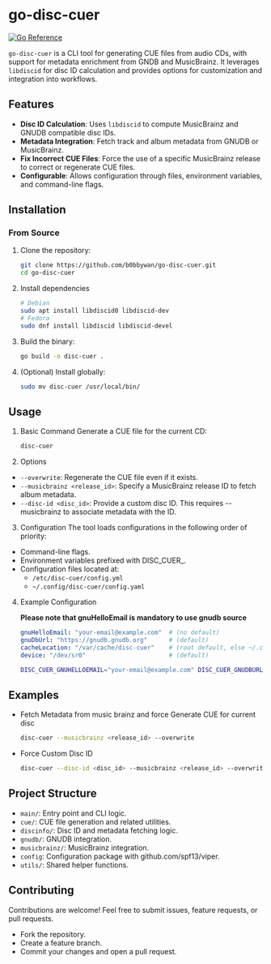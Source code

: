 # go-disc-cuer

[![Go Reference](https://pkg.go.dev/badge/github.com/b0bbywan/go-disc-cuer/.svg)](https://pkg.go.dev/github.com/b0bbywan/go-disc-cuer/)

`go-disc-cuer` is a CLI tool for generating CUE files from audio CDs, with support for metadata enrichment from GNDB and MusicBrainz. It leverages `libdiscid` for disc ID calculation and provides options for customization and integration into workflows.

## Features

- **Disc ID Calculation**: Uses `libdiscid` to compute MusicBrainz and GNUDB compatible disc IDs.
- **Metadata Integration**: Fetch track and album metadata from GNUDB or MusicBrainz.
- **Fix Incorrect CUE Files**: Force the use of a specific MusicBrainz release to correct or regenerate CUE files.
- **Configurable**: Allows configuration through files, environment variables, and command-line flags.

## Installation

### From Source
1. Clone the repository:
    ```bash
    git clone https://github.com/b0bbywan/go-disc-cuer.git
    cd go-disc-cuer
    ```
2. Install dependencies
    ```bash
    # Debian
    sudo apt install libdiscid0 libdiscid-dev
    # Fedora
    sudo dnf install libdiscid libdiscid-devel
    ```

3. Build the binary:
    ```bash
    go build -o disc-cuer .
    ```

4. (Optional) Install globally:
    ```bash
    sudo mv disc-cuer /usr/local/bin/
    ```

## Usage
1. Basic Command
Generate a CUE file for the current CD:
    ```bash
    disc-cuer
    ```

2. Options
- `--overwrite`: Regenerate the CUE file even if it exists.
- `--musicbrainz <release_id>`: Specify a MusicBrainz release ID to fetch album metadata.
- `--disc-id <disc_id>`: Provide a custom disc ID. This requires --musicbrainz to associate metadata with the ID.

3. Configuration
The tool loads configurations in the following order of priority:

- Command-line flags.
- Environment variables prefixed with DISC_CUER_.
- Configuration files located at:
   - `/etc/disc-cuer/config.yml`
   - `~/.config/disc-cuer/config.yaml`

4. Example Configuration

    **Please note that gnuHelloEmail is mandatory to use gnudb source**

    ```yaml
    gnuHelloEmail: "your-email@example.com"  # (no default)
    gnuDbUrl: "https://gnudb.gnudb.org"      # (default)
    cacheLocation: "/var/cache/disc-cuer"    # (root default, else ~/.cache/disc-cuer)
    device: "/dev/sr0"                       # (default)
    ```

    ```bash
    DISC_CUER_GNUHELLOEMAIL="your-email@example.com" DISC_CUER_GNUDBURL="https://gnudb.gnudb.org" DISC_CUER_CACHELOCATION="/var/cache/disc-cuer" DISC_CUER_DEVICE="/dev/sr0" disc-cuer --disc-id <id> --musicbrainz <release_id> --overwrite
    ```

## Examples
- Fetch Metadata from music brainz and force Generate CUE for current disc
    ```bash
    disc-cuer --musicbrainz <release_id> --overwrite
    ```
- Force Custom Disc ID
    ```bash
    disc-cuer --disc-id <disc_id> --musicbrainz <release_id> --overwrite
    ```

## Project Structure
- `main/`: Entry point and CLI logic.
- `cue/`: CUE file generation and related utilities.
- `discinfo/`: Disc ID and metadata fetching logic.
- `gnudb/`: GNUDB integration.
- `musicbrainz/`: MusicBrainz integration.
- `config`: Configuration package with github.com/spf13/viper.
- `utils/`: Shared helper functions.


## Contributing
Contributions are welcome! Feel free to submit issues, feature requests, or pull requests.

- Fork the repository.
- Create a feature branch.
- Commit your changes and open a pull request.
